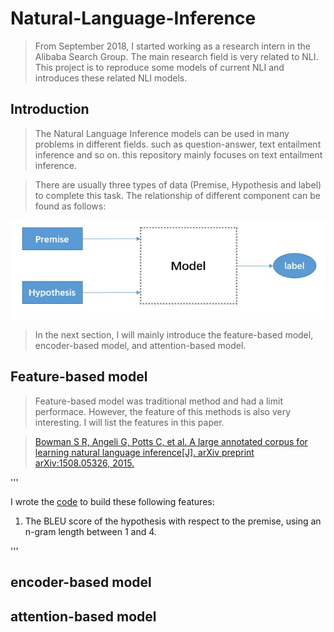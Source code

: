 # Natural-Language-Inference

> From September 2018, I started working as a research intern in the Alibaba Search Group. The main research field is very related to NLI. This project is to reproduce some models of current NLI and introduces these related NLI models.

## Introduction

> The Natural Language Inference models can be used in many problems in different fields. such as question-answer, text entailment inference and so on. this repository mainly focuses on text entailment inference.

> There are usually three types of data (Premise, Hypothesis and label) to complete this task. The relationship of different component can be found as follows:

![Alt text](imgs/framework.jpg)

> In the next section, I will mainly introduce the feature-based model, encoder-based model, and attention-based model.

## Feature-based model

> Feature-based model was traditional method and had a limit performace. However, the feature of this methods is also very interesting. I will list the features in this paper.

> [Bowman S R, Angeli G, Potts C, et al. A large annotated corpus for learning natural language inference[J]. arXiv preprint arXiv:1508.05326, 2015.](https://nlp.stanford.edu/pubs/snli_paper.pdf)

'''

I wrote the [code](models/feature_based.py) to build these following features:

1. The BLEU score of the hypothesis with respect to the premise, using an n-gram length between 1 and 4.

'''

## encoder-based model

## attention-based model

